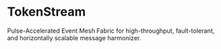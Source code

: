 # TokenStream
Pulse-Accelerated Event Mesh Fabric for high-throughput, fault-tolerant, and horizontally scalable message harmonizer.
